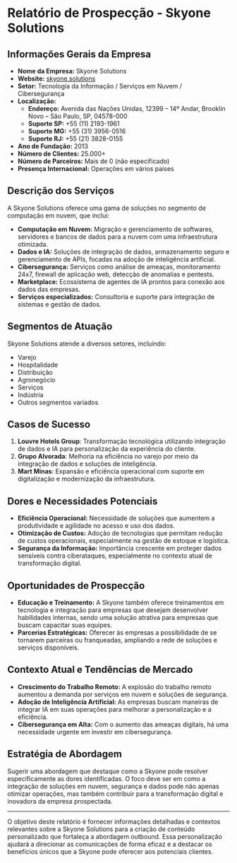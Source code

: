 # Relatório de Prospecção - Skyone Solutions

## Informações Gerais da Empresa
- **Nome da Empresa:** Skyone Solutions
- **Website:** [skyone.solutions](https://skyone.solutions)
- **Setor:** Tecnologia da Informação / Serviços em Nuvem / Cibersegurança
- **Localização:** 
  - **Endereço:** Avenida das Nações Unidas, 12399 – 14º Andar, Brooklin Novo – São Paulo, SP, 04578-000
  - **Suporte SP:** +55 (11) 2193-1961
  - **Suporte MG:** +55 (31) 3956-0516
  - **Suporte RJ:** +55 (21) 3828-0155
- **Ano de Fundação:** 2013
- **Número de Clientes:** 25.000+
- **Número de Parceiros:** Mais de 0 (não especificado)
- **Presença Internacional:** Operações em vários países

## Descrição dos Serviços
A Skyone Solutions oferece uma gama de soluções no segmento de computação em nuvem, que inclui:
- **Computação em Nuvem:** Migração e gerenciamento de softwares, servidores e bancos de dados para a nuvem com uma infraestrutura otimizada.
- **Dados e IA:** Soluções de integração de dados, armazenamento seguro e gerenciamento de APIs, focadas na adoção de inteligência artificial.
- **Cibersegurança:** Serviços como análise de ameaças, monitoramento 24x7, firewall de aplicação web, detecção de anomalias e pentests.
- **Marketplace:** Ecossistema de agentes de IA prontos para conexão aos dados das empresas.
- **Serviços especializados:** Consultoria e suporte para integração de sistemas e gestão de dados.

## Segmentos de Atuação
Skyone Solutions atende a diversos setores, incluindo:
- Varejo
- Hospitalidade
- Distribuição
- Agronegócio
- Serviços
- Indústria
- Outros segmentos variados

## Casos de Sucesso
1. **Louvre Hotels Group**: Transformação tecnológica utilizando integração de dados e IA para personalização da experiência do cliente.
2. **Grupo Alvorada**: Melhoria na eficiência no varejo por meio da integração de dados e soluções de inteligência.
3. **Mart Minas**: Expansão e eficiência operacional com suporte em digitalização e modernização da infraestrutura.

## Dores e Necessidades Potenciais
- **Eficiência Operacional:** Necessidade de soluções que aumentem a produtividade e agilidade no acesso e uso dos dados.
- **Otimização de Custos:** Adoção de tecnologias que permitam redução de custos operacionais, especialmente na gestão de estoque e logística.
- **Segurança da Informação:** Importância crescente em proteger dados sensíveis contra ciberataques, especialmente no contexto atual de transformação digital.

## Oportunidades de Prospecção
- **Educação e Treinamento:** A Skyone também oferece treinamentos em tecnologia e integração para empresas que desejam desenvolver habilidades internas, sendo uma solução atrativa para empresas que buscam capacitar suas equipes.
- **Parcerias Estratégicas:** Oferecer às empresas a possibilidade de se tornarem parceiras ou franqueadas, ampliando a rede de soluções e serviços disponíveis.

## Contexto Atual e Tendências de Mercado
- **Crescimento do Trabalho Remoto:** A explosão do trabalho remoto aumentou a demanda por serviços em nuvem e soluções de segurança.
- **Adoção de Inteligência Artificial:** As empresas buscam maneiras de integrar IA em suas operações para melhorar a personalização e a eficiência. 
- **Cibersegurança em Alta:** Com o aumento das ameaças digitais, há uma necessidade urgente em investir em cibersegurança.

## Estratégia de Abordagem
Sugerir uma abordagem que destaque como a Skyone pode resolver especificamente as dores identificadas. O foco deve ser em como a integração de soluções em nuvem, segurança e dados pode não apenas otimizar operações, mas também contribuir para a transformação digital e inovadora da empresa prospectada.

---

O objetivo deste relatório é fornecer informações detalhadas e contextos relevantes sobre a Skyone Solutions para a criação de conteúdo personalizado que fortaleça a abordagem outbound. Essa personalização ajudará a direcionar as comunicações de forma eficaz e a destacar os benefícios únicos que a Skyone pode oferecer aos potenciais clientes.